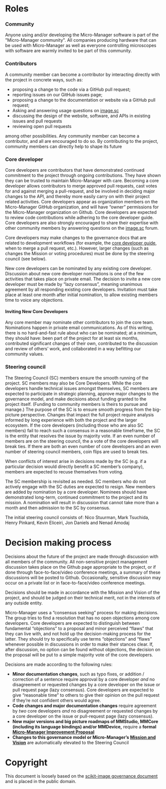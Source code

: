 
# **Roles**


### **Community**

Anyone using and/or developing the Micro-Manager software is part of the "Micro-Manager community".  All companies producing hardware that can be used with Micro-Manager as well as everyone controlling microscopes with software are warmly invited to be part of this community. 


### **Contributors**

A community member can become a contributor by interacting directly with the project in concrete ways, such as:



* proposing a change to the code via a GitHub pull request;
* reporting issues on our GitHub issues page;
* proposing a change to the documentation or website via a GitHub pull request;
* Asking and answering usage questions on [image.sc](https://forum.image.sc/tag/micro-manager)
* discussing the design of the website, software, and APIs in existing issues and pull requests
* reviewing open pull requests

among other possibilities. Any community member can become a contributor, and all are encouraged to do so. By contributing to the project, community members can directly help to shape its future


### **Core developer**

Core developers are contributors that have demonstrated continued commitment to the project through ongoing contributions. They have shown they can be trusted to maintain Micro-Manager with care. Becoming a core developer allows contributors to merge approved pull requests, cast votes for and against merging a pull-request, and be involved in deciding major changes to the API, and thereby more easily carry on with their project related activities. Core developers appear as organization members on the Micro-Manager GitHub organization, and will have “owner” permissions for the Micro-Manager organization on Github. Core developers are expected to review code contributions while adhering to the core developer guide. Core developers are also strongly encouraged to share their expertise with other community members by answering questions on the [image.sc](https://forum.image.sc/tag/micro-manager) forum. 

Core developers may make changes to the governance docs that are related to development workflows (for example, the [core developer guide](https://github.com/micro-manager/micro-manager/blob/main/governance/Core%20Developer%20Guide.md), when to merge a pull request, etc.). However, larger changes (such as changes the Mission or voting procedures) must be done by the steering council (see below).

New core developers can be nominated by any existing core developer. Discussion about new core developer nominations is one of the few activities that takes place on private email. The decision to invite a new core developer must be made by “lazy consensus”, meaning unanimous agreement by all responding existing core developers. Invitation must take place at least one month after initial nomination, to allow existing members time to voice any objections.[ \
](http://micro-manager.org)

#### Inviting New Core Developers

Any core member may nominate other contributors to join the core team. Nominations happen in private email communications. As of this writing, there is no hard-and-fast rule about who can be nominated; at a minimum, they should have: been part of the project for at least six months, contributed significant changes of their own, contributed to the discussion and review of others’ work, and collaborated in a way befitting our community values.


### **Steering council**

The Steering Council (SC) members ensure the smooth running of the project. SC members may also be Core Developers. While the core developers handle technical issues amongst themselves, SC members are expected to participate in strategic planning, approve major changes to the governance model, and make decisions about funding granted to the project itself. (Funding to community members is theirs to pursue and manage.) The purpose of the SC is to ensure smooth progress from the big-picture perspective. Changes that impact the full project require analysis informed by long experience with both the project and the larger ecosystem. If the core developers (including those who are also SC members) fail to reach such a consensus in a reasonable timeframe, the SC is the entity that resolves the issue by majority vote. If an even number of members are on the steering council, the a vote of the core developers will break ties. If there are both an even number of core developers and an even number of steering council members, coin flips are used to break ties.

When conflicts of interest arise in decisions made by the SC (e.g. if a particular decision would directly benefit a SC member’s company), members are expected to recuse themselves from voting.

The SC membership is revisited as needed. SC members who do not actively engage with the SC duties are expected to resign. New members are added by nomination by a core developer. Nominees should have demonstrated long-term, continued commitment to the project and its mission. A nomination will result in discussion that cannot take more than a month and then admission to the SC by consensus.

The initial steering council consists of: Nico Stuurman, Mark Tsuchida, Henry Pinkard, Kevin Eliceiri, Jon Daniels and Nenad Amodaj


# **Decision making process**

Decisions about the future of the project are made through discussion with all members of the community. All non-sensitive project management discussion takes place on the Github page appropriate to the project, or if done through face-to-face/video conference meetings, a summary of these discussions will be posted to Github. Occasionally, sensitive discussion may occur on a private list or in face-to-face/video conference meetings.

Decisions should be made in accordance with the Mission and Vision of the project, and should be judged on their technical merit, not in the interests of any outside entity.

Micro-Manager uses a “consensus seeking” process for making decisions. The group tries to find a resolution that has no open objections among core developers. Core developers are expected to distinguish between fundamental “objections” to a proposal and minor perceived “flaws” that they can live with, and not hold up the decision-making process for the latter. They should try to specifically use terms “objections” and “flaws” whenever possible in discussions in order to make their stances clear. If, after discussion, no option can be found without objections, the decision on the proposal will be put to a simple majority vote of the core developers. 

Decisions are made according to the following rules:


* **Minor documentation changes**, such as typo fixes, or addition / correction of a sentence require approval by a core developer _and_ no disagreement or requested changes by a core developer on the issue or pull request page (lazy consensus). Core developers are expected to give “reasonable time” to others to give their opinion on the pull request if they’re not confident others would agree.
* **Code changes and major documentation changes** require agreement by _two_ core developers _and_ no disagreement or requested changes by a core developer on the issue or pull-request page (lazy consensus).
* **New major versions and big picture roadmaps of MMStudio, MMCore (including its language bindings) and/or MMDevice,** require a **formal** [**Micro-Manager Improvement Proposal**](https://github.com/micro-manager/micro-manager/blob/main/governance/Micro-Manager%20Improvement%20Proposals.md)
* **Changes to this governance model or Micro-Manager’s [Mission and Vision](https://github.com/micro-manager/micro-manager/blob/main/governance/Micro-Manager%20Improvement%20Proposal%20Template.md)** are automatically elevated to the Steering Council



# Copyright

This document is loosely based on the [scikit-image governance document](https://scikit-image.org/docs/stable/skips/1-governance.html) and is placed in the public domain.
